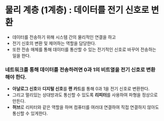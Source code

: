 # 물리 계층 (1계층) : 데이터를 전기 신호로 변환
- 데이터를 전송하기 위해 시스템 간의 물리적인 연결을 하고
- 전기 신호의 변환 및 제어하는 역할을 담당한다.
- 또한 전송 매체를 통해 데이터를 통산할 수 있는 전기적인 신호로 바꾸어 전송하는 일을 한다.

### 네트워크를 통해 데이터를 전송하려면 0과 1의 비트열을 전기 신호로 변환해야 한다.
- **아날로그 신호**와 **디지털 신호**를 **랜 카드**를 통해 0과 1을 전기 신호로 변환한다.
- 그리고 멀리있는 상대방과도 통신할 수 있도록 **리피터**를 사용하여 파형을 정상으로 만든다.
- **허브**로 리피터와 같은 역할을 하며 컴퓨터를 여러대 연결하여 직접 연결하지 않아도 통신할 수 있게한다.